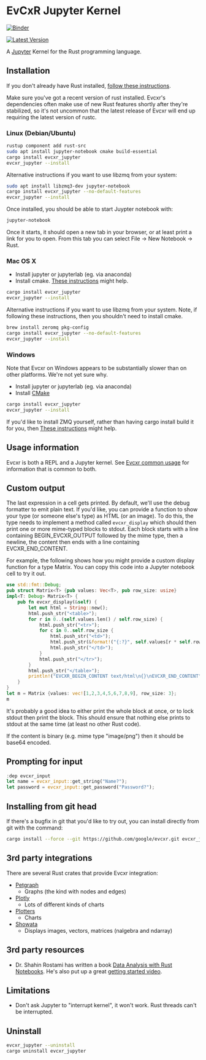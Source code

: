 # EvCxR Jupyter Kernel

[![Binder](https://mybinder.org/badge.svg)](https://mybinder.org/v2/gh/google/evcxr/main?filepath=evcxr_jupyter%2Fsamples%2Fevcxr_jupyter_tour.ipynb)

[![Latest Version](https://img.shields.io/crates/v/evcxr_jupyter.svg)](https://crates.io/crates/evcxr_jupyter)

A [Jupyter](https://jupyter.org/) Kernel for the Rust programming language.

## Installation

If you don't already have Rust installed, [follow these
instructions](https://www.rust-lang.org/tools/install).

Make sure you've got a recent version of rust installed. Evcxr's dependencies
often make use of new Rust features shortly after they're stabilized, so it's
not uncommon that the latest release of Evcxr will end up requiring the latest
version of rustc.

### Linux (Debian/Ubuntu)

```sh
rustup component add rust-src
sudo apt install jupyter-notebook cmake build-essential
cargo install evcxr_jupyter
evcxr_jupyter --install
```

Alternative instructions if you want to use libzmq from your system:
```sh
sudo apt install libzmq3-dev jupyter-notebook
cargo install evcxr_jupyter --no-default-features
evcxr_jupyter --install
```

Once installed, you should be able to start Juypter notebook with:

```sh
jupyter-notebook
```

Once it starts, it should open a new tab in your browser, or at least print a
link for you to open. From this tab you can select File -> New Notebook -> Rust.

### Mac OS X

* Install jupyter or jupyterlab (eg. via anaconda)
* Install cmake. [These
  instructions](https://stackoverflow.com/questions/30668601/installing-cmake-command-line-tools-on-a-mac)
  might help.

```sh
cargo install evcxr_jupyter
evcxr_jupyter --install
```

Alternative instructions if you want to use libzmq from your system. Note, if
following these instructions, then you shouldn't need to install cmake.

```sh
brew install zeromq pkg-config
cargo install evcxr_jupyter --no-default-features
evcxr_jupyter --install
```

### Windows

Note that Evcxr on Windows appears to be substantially slower than on other
platforms. We're not yet sure why.

* Install jupyter or jupyterlab (eg. via anaconda)
* Install [CMake](https://cmake.org/download/)
```sh
cargo install evcxr_jupyter
evcxr_jupyter --install
```

If you'd like to install ZMQ yourself, rather than having cargo install build it
for you, then [These
instructions](https://github.com/google/evcxr/issues/53#issuecomment-530050850)
might help.

## Usage information

Evcxr is both a REPL and a Jupyter kernel. See [Evcxr common
usage](https://github.com/google/evcxr/blob/main/COMMON.md) for information that is common
to both.

## Custom output

The last expression in a cell gets printed. By default, we'll use the debug
formatter to emit plain text. If you'd like, you can provide a function to show
your type (or someone else's type) as HTML (or an image). To do this, the type
needs to implement a method called ```evcxr_display``` which should then print
one or more mime-typed blocks to stdout. Each block starts with a line
containing BEGIN\_EVCXR\_OUTPUT followed by the mime type, then a newline, the
content then ends with a line containing EVCXR\_END\_CONTENT.

For example, the following shows how you might provide a custom display function for a
type Matrix. You can copy this code into a Jupyter notebook cell to try it out.

```rust
use std::fmt::Debug;
pub struct Matrix<T> {pub values: Vec<T>, pub row_size: usize}
impl<T: Debug> Matrix<T> {
    pub fn evcxr_display(&self) {
        let mut html = String::new();
        html.push_str("<table>");
        for r in 0..(self.values.len() / self.row_size) {
            html.push_str("<tr>");
            for c in 0..self.row_size {
                html.push_str("<td>");
                html.push_str(&format!("{:?}", self.values[r * self.row_size + c]));
                html.push_str("</td>");
            }
            html.push_str("</tr>");
        }
        html.push_str("</table>");
        println!("EVCXR_BEGIN_CONTENT text/html\n{}\nEVCXR_END_CONTENT", html);
    }
}
let m = Matrix {values: vec![1,2,3,4,5,6,7,8,9], row_size: 3};
m
```

It's probably a good idea to either print the whole block at once, or to lock
stdout then print the block. This should ensure that nothing else prints to
stdout at the same time (at least no other Rust code).

If the content is binary (e.g. mime type "image/png") then it should be base64
encoded.

## Prompting for input

```rust
:dep evcxr_input
let name = evcxr_input::get_string("Name?");
let password = evcxr_input::get_password("Password?");
```

## Installing from git head

If there's a bugfix in git that you'd like to try out, you can install directly
from git with the command:

```sh
cargo install --force --git https://github.com/google/evcxr.git evcxr_jupyter
```

## 3rd party integrations

There are several Rust crates that provide Evcxr integration:

* [Petgraph](https://crates.io/crates/petgraph-evcxr)
  * Graphs (the kind with nodes and edges)
* [Plotly](https://igiagkiozis.github.io/plotly/content/fundamentals/jupyter_support.html)
  * Lots of different kinds of charts
* [Plotters](https://crates.io/crates/plotchart#trying-with-jupyter-evcxr-kernel-interactively)
  * Charts
* [Showata](https://crates.io/crates/showata)
  * Displays images, vectors, matrices (nalgebra and ndarray)

## 3rd party resources

* Dr. Shahin Rostami has written a book [Data Analysis with Rust
  Notebooks](https://datacrayon.com/shop/product/data-analysis-with-rust-notebooks/). He's also put
  up a great [getting started video](https://www.youtube.com/watch?v=0UEMn3yUoLo).

## Limitations

* Don't ask Jupyter to "interrupt kernel", it won't work. Rust threads can't be
  interrupted.

## Uninstall

```sh
evcxr_jupyter --uninstall
cargo uninstall evcxr_jupyter
```
